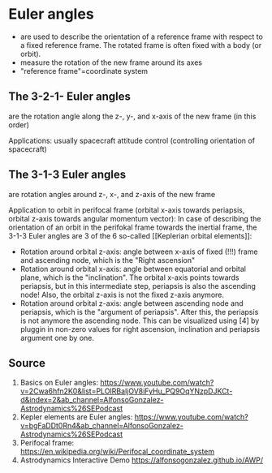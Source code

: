 # Euler angles

- are used to describe the orientation of a reference frame with respect to a fixed reference frame. The rotated frame is often fixed with a body (or orbit).
- measure the rotation of the new frame around its axes
- "reference frame"=coordinate system


## The 3-2-1- Euler angles
are the rotation angle along the z-, y-, and x-axis of the new frame (in this order)

Applications: usually spacecraft attitude control (controlling orientation of spacecraft)


## The 3-1-3 Euler angles
are rotation angles around z-, x-, and z-axis of the new frame

Application to orbit in perifocal frame (orbital x-axis towards periapsis, orbital z-axis towards angular momentum vector):
In case of describing the orientation of an orbit in the perifokal frame towards the inertial frame, the 3-1-3 Euler angles are 3 of the 6 so-called [[Keplerian orbital elements]]:
- Rotation around orbital z-axis: angle between x-axis of fixed (!!!) frame and ascending node, which is the "Right ascension"
- Rotation around orbital x-axis: angle between equatorial and orbital plane, which is the "inclination". The orbital x-axis points towards periapsis, but in this intermediate step, periapsis is also the ascending node! Also,  the orbital z-axis is not the fixed z-axis anymore.
- Rotation around orbital z-axis: angle between ascending node and periapsis, which is the "argument of periapsis". After this, the periapsis is not anymore the ascending node.
This can be visualized using [4] by pluggin in non-zero values for right ascension, inclination and periapsis argument one by one.


## Source
1. Basics on Euler angles: https://www.youtube.com/watch?v=2Cwa6hfn2K0&list=PLOIRBaljOV8iFyHu_PQ9OqYNzpDJKCt-d&index=2&ab_channel=AlfonsoGonzalez-Astrodynamics%26SEPodcast
2. Kepler elements are Euler angles: https://www.youtube.com/watch?v=bgFaDDt0Rn4&ab_channel=AlfonsoGonzalez-Astrodynamics%26SEPodcast
3. Perifocal frame: https://en.wikipedia.org/wiki/Perifocal_coordinate_system
4. Astrodynamics Interactive Demo https://alfonsogonzalez.github.io/AWP/